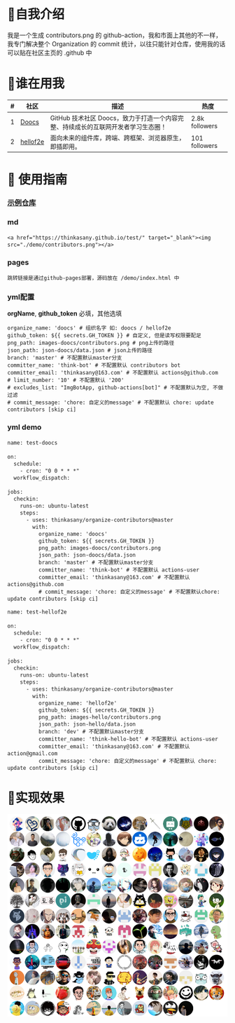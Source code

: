 # 🌊自我介绍
我是一个生成 contributors.png 的 github-action，我和市面上其他的不一样，我专门解决整个 Organization 的 commit 统计，以往只能针对仓库，使用我的话可以贴在社区主页的 .github 中

# 🚀谁在用我
| # | 社区| 描述 | 热度 |
| --- | --- | --- | --- |
| 1   | [Doocs](https://github.com/doocs)           |     GitHub 技术社区 Doocs，致力于打造一个内容完整、持续成长的互联网开发者学习生态圈！       |2.8k followers
| 2   | [hellof2e](https://github.com/hellof2e?view_as=public)           |     面向未来的组件库，跨端、跨框架、浏览器原生，即插即用。       |101 followers

# 🍔 使用指南
### [示例仓库](https://github.com/thinkasany/test)
### md
```
<a href="https://thinkasany.github.io/test/" target="_blank"><img src="./demo/contributors.png"></a>
```

### pages
```
跳转链接是通过github-pages部署，源码放在 /demo/index.html 中
```

### yml配置
**orgName**, **github_token** 必填，其他选填
```
organize_name: 'doocs' # 组织名字 如: doocs / hellof2e
github_token: ${{ secrets.GH_TOKEN }} # 自定义, 但是读写权限要配足
png_path: images-doocs/contributors.png # png上传的路径
json_path: json-doocs/data.json # json上传的路径
branch: 'master' # 不配置默认master分支
committer_name: 'think-bot' # 不配置默认 contributors bot
committer_email: 'thinkasany@163.com' # 不配置默认 actions@github.com
# limit_number: '10' # 不配置默认 '200'
# excludes_list: "ImgBotApp, github-actions[bot]" # 不配置默认为空, 不做过滤
# commit_message: 'chore: 自定义的message' # 不配置默认 chore: update contributors [skip ci]
```
### yml demo
```
name: test-doocs

on:
  schedule:
    - cron: "0 0 * * *"
  workflow_dispatch:

jobs:
  checkin:
    runs-on: ubuntu-latest
    steps:
      - uses: thinkasany/organize-contributors@master
        with:
          organize_name: 'doocs'
          github_token: ${{ secrets.GH_TOKEN }}
          png_path: images-doocs/contributors.png
          json_path: json-doocs/data.json
          branch: 'master' # 不配置默认master分支
          committer_name: 'think-bot' # 不配置默认 actions-user
          committer_email: 'thinkasany@163.com' # 不配置默认actions@github.com
          # commit_message: 'chore: 自定义的message' # 不配置默认chore: update contributors [skip ci]
```

```
name: test-hellof2e

on:
  schedule:
    - cron: "0 0 * * *"
  workflow_dispatch:

jobs:
  checkin:
    runs-on: ubuntu-latest
    steps:
      - uses: thinkasany/organize-contributors@master
        with:
          organize_name: 'hellof2e'
          github_token: ${{ secrets.GH_TOKEN }}
          png_path: images-hello/contributors.png
          json_path: json-hello/data.json
          branch: 'dev' # 不配置默认master分支
          committer_name: 'think-hello-bot' # 不配置默认 actions-user
          committer_email: 'thinkasany@163.com' # 不配置默认 action@gmail.com
          commit_message: 'chore: 自定义的message' # 不配置默认 chore: update contributors [skip ci]
```
# 🌈实现效果
<a href="https://thinkasany.github.io/test/" target="_blank"><img src="./demo/contributors.png"></a>